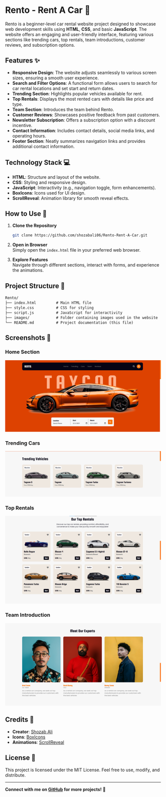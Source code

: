 # Rento - Rent A Car 🚗

Rento is a beginner-level car rental website project designed to showcase web development skills using **HTML**, **CSS**, and basic **JavaScript**. The website offers an engaging and user-friendly interface, featuring various sections like trending cars, top rentals, team introductions, customer reviews, and subscription options.

## Features ✨

- **Responsive Design**: The website adjusts seamlessly to various screen sizes, ensuring a smooth user experience.
- **Search and Filter Options**: A functional form allows users to search for car rental locations and set start and return dates.
- **Trending Section**: Highlights popular vehicles available for rent.
- **Top Rentals**: Displays the most rented cars with details like price and type.
- **Team Section**: Introduces the team behind Rento.
- **Customer Reviews**: Showcases positive feedback from past customers.
- **Newsletter Subscription**: Offers a subscription option with a discount incentive.
- **Contact Information**: Includes contact details, social media links, and operating hours.
- **Footer Section**: Neatly summarizes navigation links and provides additional contact information.

## Technology Stack 💻

- **HTML**: Structure and layout of the website.
- **CSS**: Styling and responsive design.
- **JavaScript**: Interactivity (e.g., navigation toggle, form enhancements).
- **BoxIcons**: Icons used for UI design.
- **ScrollReveal**: Animation library for smooth reveal effects.

## How to Use 📖

1. **Clone the Repository**

   ```bash
   git clone https://github.com/shozabali06/Rento-Rent-A-Car.git
   ```

2. **Open in Browser**  
   Simply open the `index.html` file in your preferred web browser.

3. **Explore Features**  
   Navigate through different sections, interact with forms, and experience the animations.

## Project Structure 📁

```plaintext
Rento/
├── index.html         # Main HTML file
├── style.css          # CSS for styling
├── script.js          # JavaScript for interactivity
├── images/            # Folder containing images used in the website
└── README.md          # Project documentation (this file)
```

## Screenshots 📸

### Home Section

![Home Section](images/home-screenshot.png)

### Trending Cars

![Trending Cars](images/trending-screenshot.png)

### Top Rentals

![Top Rentals](images/rentals-screenshot.png)

### Team Introduction

![Team Introduction](images/team-screenshot.png)

## Credits 🙌

- **Creator**: [Shozab Ali](https://github.com/shozabali06)
- **Icons**: [BoxIcons](https://boxicons.com)
- **Animations**: [ScrollReveal](https://scrollrevealjs.org)

## License 📜

This project is licensed under the MIT License. Feel free to use, modify, and distribute.

---

**Connect with me on [GitHub](https://www.github.com/shozabali06) for more projects!** 🎉
